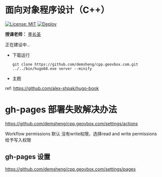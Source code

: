 # 面向对象程序设计（C++）

[![License: MIT](https://img.shields.io/badge/License-MIT-blue.svg)](LICENSE) 
[![Deploy](https://github.com/demsheng/cpp.geovbox.com/actions/workflows/deploy.yml/badge.svg)](https://github.com/demsheng/cpp.geovbox.com/actions/workflows/deploy.yml)

**授课老师：** [李长圣](https://geovbox.com/about/lichangsheng/)

正在建设中...

- 下载运行
    ```
    git clone https://github.com/demsheng/cpp.geovbox.com.git
    ../../bin/hugo68.exe server --minify
    ```
- 主题

ref: https://github.com/alex-shpak/hugo-book

# gh-pages 部署失败解决办法

https://github.com/demsheng/cpp.geovbox.com/settings/actions

Workflow permissions 默认 没有write权限，选择read and write permissions给予写入权限

## gh-pages 设置

https://github.com/demsheng/cpp.geovbox.com/settings/pages


